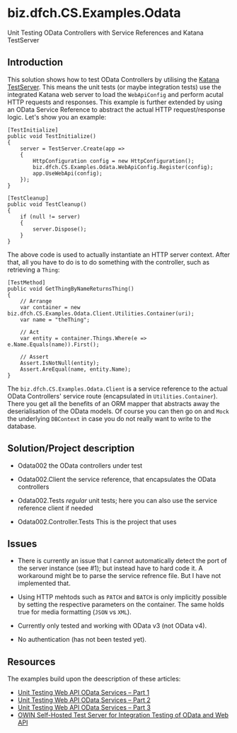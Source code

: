 # biz.dfch.CS.Examples.Odata

Unit Testing OData Controllers with Service References and Katana TestServer

## Introduction

This solution shows how to test OData Controllers by utilising the [Katana TestServer](https://katanaproject.codeplex.com/). This means the unit tests (or maybe integration tests) use the integrated Katana web server to load the `WebApiConfig` and perform acutal HTTP requests and responses. This example is further extended by using an OData Service Reference to abstract the actual HTTP request/response logic. Let's show you an example:

	[TestInitialize]
	public void TestInitialize()
	{
		server = TestServer.Create(app =>
		{
			HttpConfiguration config = new HttpConfiguration();
			biz.dfch.CS.Examples.Odata.WebApiConfig.Register(config);
			app.UseWebApi(config);
		});
	}
	
	[TestCleanup]
	public void TestCleanup()
	{
		if (null != server)
		{
			server.Dispose();
		}
	}

The above code is used to actually instantiate an HTTP server context. After that, all you have to do is to do something with the controller, such as retrieving a `Thing`:

	[TestMethod]
	public void GetThingByNameReturnsThing()
	{
		// Arrange
		var container = new biz.dfch.CS.Examples.Odata.Client.Utilities.Container(uri);
		var name = "theThing";

		// Act
		var entity = container.Things.Where(e => e.Name.Equals(name)).First();

		// Assert
		Assert.IsNotNull(entity);
		Assert.AreEqual(name, entity.Name);
	}

The `biz.dfch.CS.Examples.Odata.Client` is a service reference to the actual OData Controllers' service route (encapsulated in `Utilities.Container`). There you get all the benefits of an ORM mapper that abstracts away the deserialisation of the OData models. Of course you can then go on and `Mock` the underlying `DBContext` in case you do not really want to write to the database.

## Solution/Project description

* Odata002
	the OData controllers under test

* Odata002.Client
	the service reference, that encapsulates the OData controllers

* Odata002.Tests
	_regular_ unit tests; here you can also use the service reference client if needed

* Odata002.Controller.Tests
	This is the project that uses 

## Issues

* There is currently an issue that I cannot automatically detect the port of the server instance (see #1); but instead have to hard code it. A workaround might be to parse the service refrence file. But I have not implemented that.

* Using HTTP mehtods such as `PATCH` and `BATCH` is only implicitly possible by setting the respective parameters on the container. The same holds true for media formatting (`JSON` vs `XML`).

* Currently only tested and working with OData v3 (not OData v4).

* No authentication (has not been tested yet).

## Resources

The examples build upon the deescription of these articles:

* [Unit Testing Web API OData Services – Part 1](http://www.rainman-63.com/?p=833)
* [Unit Testing Web API OData Services – Part 2](http://www.rainman-63.com/?p=931)
* [Unit Testing Web API OData Services – Part 3](http://www.rainman-63.com/?p=1001)
* [OWIN Self-Hosted Test Server for Integration Testing of OData and Web API](http://www.cameronjtinker.com/post/2014/10/10/OWIN-Self-Hosted-Test-Server-for-Integration-Testing-of-OData-and-Web-API.aspx)